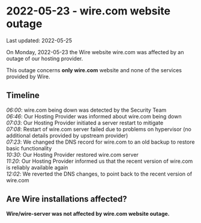 # 2022-05-23 - wire.com website outage

Last updated: 2022-05-25

On Monday, 2022-05-23 the Wire website wire.com was affected by an outage of our hosting provider.

This outage concerns **only wire.com** website and none of the services provided by Wire.

## Timeline

*06:00*: wire.com being down was detected by the Security Team\
*06:46*: Our Hosting Provider was informed about wire.com being down\
*07:03*: Our Hosting Provider initiated a server restart to mitigate\
*07:08*: Restart of wire.com server failed due to problems on hypervisor (no additional details provided by upstream provider)\
*07:23*: We changed the DNS record for wire.com to an old backup to restore basic functionality\
*10:30*: Our Hosting Provider restored wire.com server\
*11:20*: Our Hosting Provider informed us that the recent version of wire.com is reliably available again\
*12:02*: We reverted the DNS changes, to point back to the recent version of wire.com

## Are Wire installations affected?

**Wire/wire-server was not affected by wire.com website outage.**

